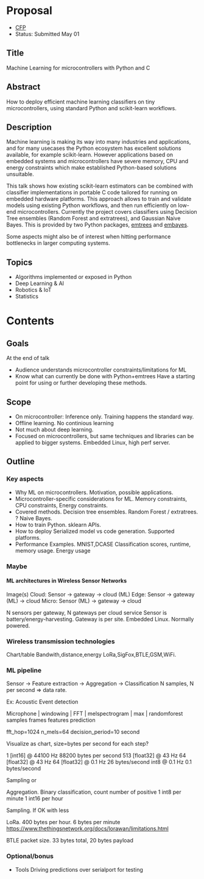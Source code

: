 
# Proposal

* [CFP](https://pretalx.com/euroscipy18/cfp)
* Status: Submitted May 01

## Title
Machine Learning for microcontrollers with Python and C

## Abstract
How to deploy efficient machine learning classifiers on tiny microcontrollers,
using standard Python and scikit-learn workflows.

## Description
Machine learning is making its way into many industries and applications,
and for many usecases the Python ecosystem has excellent solutions available, for example scikit-learn.
However applications based on embedded systems and microcontrollers have severe
memory, CPU and energy constraints which make established Python-based solutions unsuitable.

This talk shows how existing scikit-learn estimators can be combined with classifier implementations
in portable C code tailored for running on embedded hardware platforms.
This approach allows to train and validate models using existing Python workflows,
and then run efficiently on low-end microcontrollers.
Currently the project covers classifiers using Decision Tree ensembles (Random Forest and extratrees),
and Gaussian Naive Bayes. This is provided by two Python packages,
[emtrees](https://github.com/jonnor/emtrees) and [embayes](https://github.com/jonnor/embayes).

Some aspects might also be of interest when hitting performance bottlenecks in larger computing systems.

## Topics

* Algorithms implemented or exposed in Python
* Deep Learning & AI
* Robotics & IoT
* Statistics

# Contents

## Goals

At the end of talk

* Audience understands microcontroller constraints/limitations for ML
* Know what can currently be done with Python+emtrees
Have a starting point for using or further developing these methods.

## Scope

* On microcontroller: Inference only. Training happens the standard way.
* Offline learning. No continious learning
* Not much about deep learning.
* Focused on microcontrollers, but same techniques and libraries can be applied to bigger systems.
Embedded Linux, high perf server.

## Outline


### Key aspects

* Why ML on microcontrollers.
Motivation, possible applications.
* Microcontroller-specific considerations for ML.
Memory constraints, CPU constraints, Energy constraints.
* Covered methods.
Decision tree ensembles. Random Forest / extratrees.
? Naive Bayes.
* How to train
Python. sklearn APIs.
* How to deploy
Serialized model vs code generation.
Supported platforms.
* Performance
Examples. MNIST,DCASE
Classification scores, runtime, memory usage. Energy usage

### Maybe

#### ML architectures in Wireless Sensor Networks
Image(s)
Cloud: Sensor -> gateway -> cloud (ML)
Edge: Sensor -> gateway (ML) -> cloud
Micro: Sensor (ML) -> gateway -> cloud

N sensors per gateway, N gateways per cloud service
Sensor is battery/energy-harvesting.
Gateway is per site. Embedded Linux. Normally powered.


### Wireless transmission technologies
Chart/table
Bandwith,distance,energy
LoRa,SigFox,BTLE,GSM,WiFi.

### ML pipeline
Sensor -> Feature extraction -> Aggregation -> Classification
N samples, N per second => data rate.

Ex: Acoustic Event detection

Microphone | windowing | FFT | melspectrogram | max | randomforest
  samples            frames                  features    prediction

fft_hop=1024
n_mels=64
decision_period=10 second

Visualize as chart, size=bytes per second for each step?

1 [int16] @ 44100 Hz   88200 bytes per second
513 [float32] @ 43 Hz
64 [float32] @ 43 Hz
64 [float32] @ 0.1 Hz    26 bytes/second
int8 @ 0.1 Hz           0.1 bytes/second

Sampling or

Aggregation. Binary classification, count number of positive
1 int8 per minute
1 int16 per hour

Sampling. If OK with less


LoRa. 400 bytes per hour. 6 bytes per minute
https://www.thethingsnetwork.org/docs/lorawan/limitations.html

BTLE packet size. 33 bytes total, 20 bytes payload

### Optional/bonus

* Tools
Driving predictions over serialport for testing



